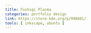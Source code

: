 ```yaml
---
title: Fushigi Plasma
categories: portfolio design
link: https://store.kde.org/p/998881/
tools: [ inkscape, ubuntu ]
---
```

